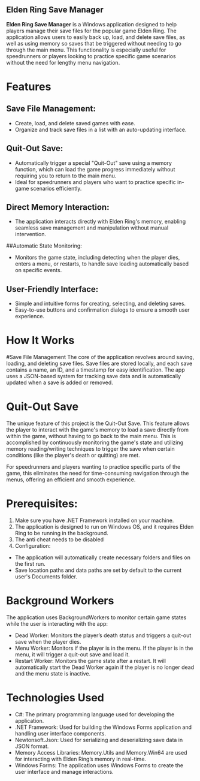 ## Elden Ring Save Manager
**Elden Ring Save Manager** is a Windows application designed to help players manage their save files for the popular game Elden Ring. The application allows users to easily back up, load, and delete save files, as well as using memory so saves that be triggered without needing to go through the main menu. This functionality is especially useful for speedrunners or players looking to practice specific game scenarios without the need for lengthy menu navigation.

# Features
## Save File Management:

 - Create, load, and delete saved games with ease.
 - Organize and track save files in a list with an auto-updating interface.
   
## Quit-Out Save:

 - Automatically trigger a special "Quit-Out" save using a memory function, which can load the game progress immediately without requiring you to return to the main menu.
 - Ideal for speedrunners and players who want to practice specific in-game scenarios efficiently.

## Direct Memory Interaction:

 - The application interacts directly with Elden Ring's memory, enabling seamless save management and manipulation without manual intervention.
   
 ##Automatic State Monitoring:

 - Monitors the game state, including detecting when the player dies, enters a menu, or restarts, to handle save loading automatically based on specific events.
   
## User-Friendly Interface:

 - Simple and intuitive forms for creating, selecting, and deleting saves.
 - Easy-to-use buttons and confirmation dialogs to ensure a smooth user experience.
   
# How It Works
#Save File Management
The core of the application revolves around saving, loading, and deleting save files. Save files are stored locally, and each save contains a name, an ID, and a timestamp for easy identification. The app uses a JSON-based system for tracking save data and is automatically updated when a save is added or removed.

# Quit-Out Save
The unique feature of this project is the Quit-Out Save. This feature allows the player to interact with the game's memory to load a save directly from within the game, without having to go back to the main menu. This is accomplished by continuously monitoring the game's state and utilizing memory reading/writing techniques to trigger the save when certain conditions (like the player's death or quitting) are met.

For speedrunners and players wanting to practice specific parts of the game, this eliminates the need for time-consuming navigation through the menus, offering an efficient and smooth experience.

# Prerequisites:

1. Make sure you have .NET Framework installed on your machine.
2. The application is designed to run on Windows OS, and it requires Elden Ring to be running in the background.
3. The anti cheat needs to be disabled
4. Configuration:
- The application will automatically create necessary folders and files on the first run.
- Save location paths and data paths are set by default to the current user's Documents folder.

# Background Workers
The application uses BackgroundWorkers to monitor certain game states while the user is interacting with the app:

- Dead Worker: Monitors the player’s death status and triggers a quit-out save when the player dies.
- Menu Worker: Monitors if the player is in the menu. If the player is in the menu, it will trigger a quit-out save and load it.
- Restart Worker: Monitors the game state after a restart. It will automatically start the Dead Worker again if the player is no longer dead and the menu state is inactive.

# Technologies Used
- C#: The primary programming language used for developing the application.
- .NET Framework: Used for building the Windows Forms application and handling user interface components.
- Newtonsoft.Json: Used for serializing and deserializing save data in JSON format.
- Memory Access Libraries: Memory.Utils and Memory.Win64 are used for interacting with Elden Ring’s memory in real-time.
- Windows Forms: The application uses Windows Forms to create the user interface and manage interactions.
